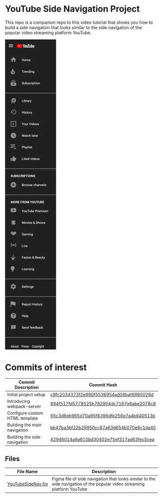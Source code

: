 # YouTube Side Navigation Project

This repo is a companion repo to this video tutorial that shows you how to build a side navigation that looks similar to the side navigation of the popular video streaming platform YouTube.

![preview](./src/assets/images/readme/preview.png "Logo Title Text 1")

# Commits of interest

| Commit Description             | Commit Hash                                                                                                                                      |
| ------------------------------ | ------------------------------------------------------------------------------------------------------------------------------------------------ |
| Initial project setup          | [c9fc2034373f2e990f5536954ad08baf6990026d](https://github.com/tjaartvanderWalt/youtube-side-nav/commit/c9fc2034373f2e990f5536954ad08baf6990026d) |
| Introducing webpack-server     | [894f517fd5778525b782904dc7167e6abe2078c8](https://github.com/tjaartvanderWalt/youtube-side-nav/commit/894f517fd5778525b782904dc7167e6abe2078c8) |
| Configure custom HTML template | [65c3d8eb965d70a85f8396dfe256e7a4b640513b](https://github.com/tjaartvanderWalt/youtube-side-nav/commit/65c3d8eb965d70a85f8396dfe256e7a4b640513b) |
| Building the main navigation   | [bb47ba3bf22b29950cc87a63d654b070e9c1da40](https://github.com/tjaartvanderWalt/youtube-side-nav/commit/bb47ba3bf22b29950cc87a63d654b070e9c1da40) |
| Building the side navigation   | [42946014a9a615bd30402e75ef317ad63fec5cea](https://github.com/tjaartvanderWalt/youtube-side-nav/commit/42946014a9a615bd30402e75ef317ad63fec5cea) |

## Files

| File Name                                              | Description                                                                                                             |
| ------------------------------------------------------ | ----------------------------------------------------------------------------------------------------------------------- |
| [YouTubeSideNav.fig](./figma-files/YouTubeSideNav.fig) | Figma file of side navigation that looks similar to the side navigation of the popular video streaming platform YouTube |
